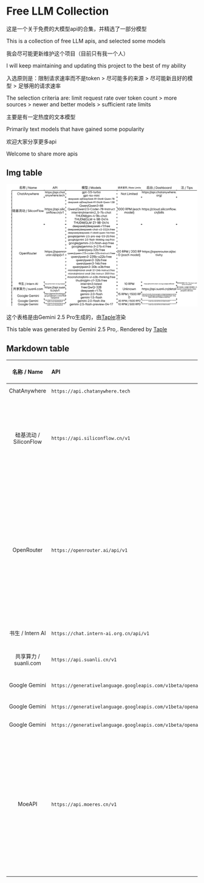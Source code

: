 # Free LLM Collection

这是一个关于免费的大模型api的合集，并精选了一部分模型

This is a collection of free LLM apis, and selected some models

我会尽可能更新维护这个项目（目前只有我一个人）

I will keep maintaining and updating this project to the best of my ability

入选原则是：限制请求速率而不是token > 尽可能多的来源 > 尽可能新且好的模型 > 足够用的请求速率

The selection criteria are: limit request rate over token count > more sources > newer and better models > sufficient rate limits

主要是有一定热度的文本模型

Primarily text models that have gained some popularity

欢迎大家分享更多api

Welcome to share more apis

## Img table

![](Taple.png)

这个表格是由Gemini 2.5 Pro生成的，由[Taple](https://ftz-tools.netlify.app/taple/index.html)渲染

This table was generated by Gemini 2.5 Pro,. Rendered by [Taple](https://ftz-tools.netlify.app/taple/index.html)

## Markdown table

| 名称 / Name          | API                                                       | 模型 / Models                                                                                                                                                                                                                                                                                                                                                                                                                                                                                                                                                                                                                                                                                   | 请求速率 / Rate Limits            | 后台 / Dashboard                                                                                                                       | 注 / Tips                                                 |
|:------------------:|:--------------------------------------------------------- |:---------------------------------------------------------------------------------------------------------------------------------------------------------------------------------------------------------------------------------------------------------------------------------------------------------------------------------------------------------------------------------------------------------------------------------------------------------------------------------------------------------------------------------------------------------------------------------------------------------------------------------------------------------------------------------------------:|:-----------------------------:|:------------------------------------------------------------------------------------------------------------------------------------ |:-------------------------------------------------------- |
| ChatAnywhere       | `https://api.chatanywhere.tech`                           | `gpt-3.5-turbo` `gpt-4o-mini`                                                                                                                                                                                                                                                                                                                                                                                                                                                                                                                                                                                                                                                                 | Not Limited                   | `https://api.chatanywhere.org/`                                                                                                      |                                                          |
| 硅基流动 / SiliconFlow | `https://api.siliconflow.cn/v1`                           | `deepseek-ai/DeepSeek-R1-Distill-Qwen-7B` `deepseek-ai/DeepSeek-R1-Distill-Qwen-1.5B` `Qwen/Qwen2.5-7B-Instruct` `Qwen/Qwen2.5-Coder-7B-Instruct` `internlm/internlm2_5-7b-chat` `Qwen/Qwen2-7B-Instruct` `Qwen/Qwen2-1.5B-Instruct` `THUDM/glm-4-9b-chat``THUDM/GLM-4-9B-0414``THUDM/GLM-Z1-9B-0414`                                                                                                                                                                                                                                                                                                                                                                                         | 1000 RPM (each model)         | `https://cloud.siliconflow.cn/bills`                                                                                                 |                                                          |
| OpenRouter         | `https://openrouter.ai/api/v1`                            | `deepseek/deepseek-r1:free` `deepseek/deepseek-chat-v3-0324:free` `deepseek/deepseek-chat-v3-0324:free` `deepseek/deepseek-r1-distill-qwen-14b:free` `google/gemini-2.5-pro-exp-03-25:free` `google/gemini-2.0-pro-exp-02-05:free` `google/gemini-2.0-flash-thinking-exp:free` `google/gemini-2.0-flash-exp:free` `google/gemma-3-27b-it:free` `qwen/qwq-32b:free` `qwen/qwen-2.5-coder-32b-instruct:free` `qwen/qwen-2.5-7b-instruct:free` `qwen/qwen-2.5-72b-instruct:free` `moonshotai/kimi-vl-a3b-thinking:free` `thudm/glm-z1-32b:free` | 20 RPM / 200 RPD (each model) | `https://openrouter.ai/activity`                                                                                                     |                                                          |
| 书生 / Intern AI     | `https://chat.intern-ai.org.cn/api/v1`                    | `internlm3-latest`                                                                                                                                                                                                                                                                                                                                                                                                                                                                                                                                                                                                                                                                            | 10 RPM                        | `https://internlm.intern-ai.org.cn/api/callDetail`                                                                                   | 密钥有效期6个月 / The key is vailed for 6 months                |
| 共享算力 / suanli.com  | `https://api.suanli.cn/v1`                                | `free:QwQ-32B` `deepseek-r1:7b`                                                                                                                                                                                                                                                                                                                                                                                                                                                                                                                                                                                                                                                               | Unknown                       | `https://api.suanli.cn/detail`                                                                                                       | 算力由他人设备共享提供 / Shared computing by other people's devices |
| Google Gemini      | `https://generativelanguage.googleapis.com/v1beta/openai` | `gemini-2.0-flash` `gemini-1.5-flash`                                                                                                                                                                                                                                                                                                                                                                                                                                                                                                                                                                                                                                                         | 15 RPM / 1500 RPD             | `https://console.cloud.google.com/apis/api/generativelanguage.googleapis.com/metrics?project=gen-lang-client-0914201730&invt=Abt7KQ` |                                                          |
| Google Gemini      | `https://generativelanguage.googleapis.com/v1beta/openai` | `gemini-2.0-flash-lite`                                                                                                                                                                                                                                                                                                                                                                                                                                                                                                                                                                                                                                                                       | 30 RPM / 1500 RPD             | `https://console.cloud.google.com/apis/api/generativelanguage.googleapis.com/metrics?project=gen-lang-client-0914201730&invt=Abt7KQ` |                                                          |
| Google Gemini      | `https://generativelanguage.googleapis.com/v1beta/openai` | `gemini-2.5-flash-preview-04-17`                                                                                                                                                                                                                                                                                                                                                                                                                                                                                                                                                                                                                                                              | 10 RPM / 500 RPD              | `https://console.cloud.google.com/apis/api/generativelanguage.googleapis.com/metrics?project=gen-lang-client-0914201730&invt=Abt7KQ` |                                                          |
| MoeAPI             | `https://api.moeres.cn/v1`                                | `@cf/meta/llama-3.1-8b-instruct` `ArliAI/QwQ-32B-ArliAI-RpR-v1` `chutesai/Llama-4-Scout-17B-16E-Instruct` `chutesai/Mistral-Small-3.1-24B-Instruct-2503` `deepseek-ai/DeepSeek-R1` `deepseek-ai/DeepSeek-R1-Zero` `deepseek-ai/DeepSeek-V3` `deepseek-ai/DeepSeek-V3-0324` `gemini-1.5-flash-latest` `gemini-1.5-pro-latest` `gemini-2.0-flash` `gemini-2.0-flash-lite` `gemini-2.0-flash-thinking-exp` `gemini-2.0-pro-exp` `gemini-2.5-flash-preview-04-17` `gemini-2.5-pro-preview-03-25` `gemma-3-12b-it` `gemma-3-27b-it` `kimi-k1` `kimi-research` `kimi-search` `moonshot-v1` `moonshot-v1-128k` `moonshotai/Kimi-VL-A3B-Thinking` `THUDM/GLM-4-32B-0414` | 还没有开始限制 / Not Yet                | `https://api.moeres.cn/`                                                                                              | 注册完会送200000Token，用完可通过moeapi@moemail.app申请“开发者扶持计划” / 200000 tokens will be granted upon registration. Once they are used up, you can contact the admin via moeapi@moemail.app to apply for the 'Developer Support Program' |

